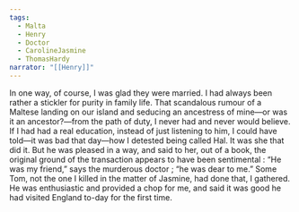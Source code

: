 ```yaml
---
tags:
  - Malta
  - Henry
  - Doctor
  - CarolineJasmine
  - ThomasHardy
narrator: "[[Henry]]"
---
```

In one way, of course, I was glad they were married. I had always been rather a stickler for purity in family life. That scandalous rumour of a Maltese landing on our island and seducing an ancestress of mine—or was it an ancestor?—from the path of duty, I never had and never would believe. If I had had a real education, instead of just listening to him, I could have told—it was bad that day—how I detested being called Hal. It was she that did it. But he was pleased in a way, and said to her, out of a book, the original ground of the transaction appears to have been sentimental : “He was my friend,” says the murderous doctor ; “he was dear to me.” Some Tom, not the one I killed in the matter of Jasmine, had done that, I gathered. He was enthusiastic and provided a chop for me, and said it was good he had visited England to-day for the first time.


